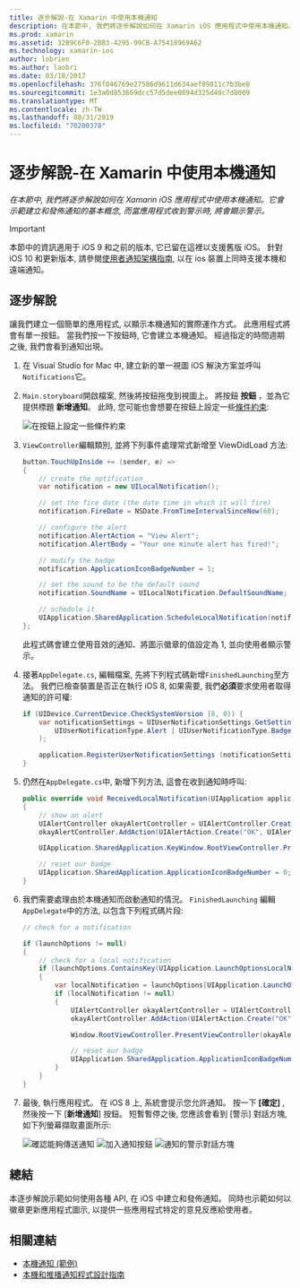 ```yaml
---
title: 逐步解說-在 Xamarin 中使用本機通知
description: 在本節中, 我們將逐步解說如何在 Xamarin iOS 應用程式中使用本機通知。 它會示範建立和發佈通知的基本概念, 而當應用程式收到警示時, 將會顯示警示。
ms.prod: xamarin
ms.assetid: 32B9C6F0-2BB3-4295-99CB-A75418969A62
ms.technology: xamarin-ios
author: lobrien
ms.author: laobri
ms.date: 03/18/2017
ms.openlocfilehash: 376f046769e27586d9611d634aef89811c7b3be8
ms.sourcegitcommit: 1e3a0d853669dcc57d5dee0894d325d40c7d8009
ms.translationtype: MT
ms.contentlocale: zh-TW
ms.lasthandoff: 08/31/2019
ms.locfileid: "70200378"
---
```

# <a name="walkthrough---using-local-notifications-in-xamarinios"></a>逐步解說-在 Xamarin 中使用本機通知

_在本節中, 我們將逐步解說如何在 Xamarin iOS 應用程式中使用本機通知。它會示範建立和發佈通知的基本概念, 而當應用程式收到警示時, 將會顯示警示。_

> [!IMPORTANT]
> 本節中的資訊適用于 iOS 9 和之前的版本, 它已留在這裡以支援舊版 iOS。 針對 iOS 10 和更新版本, 請參閱[使用者通知架構指南](~/ios/platform/user-notifications/index.md), 以在 ios 裝置上同時支援本機和遠端通知。

## <a name="walkthrough"></a>逐步解說

讓我們建立一個簡單的應用程式, 以顯示本機通知的實際運作方式。 此應用程式將會有單一按鈕。 當我們按一下按鈕時, 它會建立本機通知。 經過指定的時間週期之後, 我們會看到通知出現。


1. 在 Visual Studio for Mac 中, 建立新的單一視圖 iOS 解決方案並呼叫`Notifications`它。
1. `Main.storyboard`開啟檔案, 然後將按鈕拖曳到視圖上。 將按鈕 **按鈕** ，並為它提供標題 **新增通知**。 此時, 您可能也會想要在按鈕上設定一些[條件約束](~/ios/user-interface/designer/designer-auto-layout.md): 

    ![](local-notifications-in-ios-walkthrough-images/image3.png "在按鈕上設定一些條件約束")
1. `ViewController`編輯類別, 並將下列事件處理常式新增至 ViewDidLoad 方法:

    ```csharp
    button.TouchUpInside += (sender, e) =>
    {
        // create the notification
        var notification = new UILocalNotification();

        // set the fire date (the date time in which it will fire)
        notification.FireDate = NSDate.FromTimeIntervalSinceNow(60);

        // configure the alert
        notification.AlertAction = "View Alert";
        notification.AlertBody = "Your one minute alert has fired!";

        // modify the badge
        notification.ApplicationIconBadgeNumber = 1;

        // set the sound to be the default sound
        notification.SoundName = UILocalNotification.DefaultSoundName;

        // schedule it
        UIApplication.SharedApplication.ScheduleLocalNotification(notification);
    };
    ```

    此程式碼會建立使用音效的通知、將圖示徽章的值設定為 1, 並向使用者顯示警示。

1. 接著`AppDelegate.cs`, 編輯檔案, 先將下列程式碼新增`FinishedLaunching`至方法。 我們已檢查裝置是否正在執行 iOS 8, 如果需要, 我們**必須**要求使用者取得通知的許可權:

    ```csharp
    if (UIDevice.CurrentDevice.CheckSystemVersion (8, 0)) {
        var notificationSettings = UIUserNotificationSettings.GetSettingsForTypes (
            UIUserNotificationType.Alert | UIUserNotificationType.Badge | UIUserNotificationType.Sound, null
        );

        application.RegisterUserNotificationSettings (notificationSettings);
    }
    ```

1. 仍然在`AppDelegate.cs`中, 新增下列方法, 這會在收到通知時呼叫:

    ```csharp
    public override void ReceivedLocalNotification(UIApplication application, UILocalNotification notification)
    {
        // show an alert
        UIAlertController okayAlertController = UIAlertController.Create(notification.AlertAction, notification.AlertBody, UIAlertControllerStyle.Alert);
        okayAlertController.AddAction(UIAlertAction.Create("OK", UIAlertActionStyle.Default, null));

        UIApplication.SharedApplication.KeyWindow.RootViewController.PresentViewController(okayAlertController, true, null);

        // reset our badge
        UIApplication.SharedApplication.ApplicationIconBadgeNumber = 0;
    }
    ```

1. 我們需要處理由於本機通知而啟動通知的情況。 `FinishedLaunching` 編輯`AppDelegate`中的方法, 以包含下列程式碼片段:


    ```csharp
    // check for a notification

    if (launchOptions != null)
    {
        // check for a local notification
        if (launchOptions.ContainsKey(UIApplication.LaunchOptionsLocalNotificationKey))
        {
            var localNotification = launchOptions[UIApplication.LaunchOptionsLocalNotificationKey] as UILocalNotification;
            if (localNotification != null)
            {
                UIAlertController okayAlertController = UIAlertController.Create(localNotification.AlertAction, localNotification.AlertBody, UIAlertControllerStyle.Alert);
                okayAlertController.AddAction(UIAlertAction.Create("OK", UIAlertActionStyle.Default, null));

                Window.RootViewController.PresentViewController(okayAlertController, true, null);

                // reset our badge
                UIApplication.SharedApplication.ApplicationIconBadgeNumber = 0;
            }
        }
    }
    ```

1. 最後, 執行應用程式。 在 iOS 8 上, 系統會提示您允許通知。 按一下 **[確定]** , 然後按一下 [**新增通知**] 按鈕。 短暫暫停之後, 您應該會看到 [警示] 對話方塊, 如下列螢幕擷取畫面所示:

    ![](local-notifications-in-ios-walkthrough-images/image0.png "確認能夠傳送通知") ![](local-notifications-in-ios-walkthrough-images/image1.png "加入通知按鈕") ![](local-notifications-in-ios-walkthrough-images/image2.png "通知的警示對話方塊")

## <a name="summary"></a>總結

本逐步解說示範如何使用各種 API, 在 iOS 中建立和發佈通知。 同時也示範如何以徽章更新應用程式圖示, 以提供一些應用程式特定的意見反應給使用者。


## <a name="related-links"></a>相關連結

- [本機通知 (範例)](https://docs.microsoft.com/samples/xamarin/ios-samples/localnotifications)
- [本機和推播通知程式設計指南](https://developer.apple.com/library/prerelease/content/documentation/NetworkingInternet/Conceptual/RemoteNotificationsPG/)
